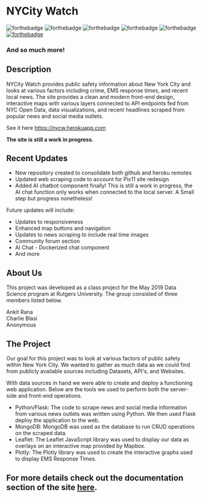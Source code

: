 # NYCity Watch  
<!-- forthebadge -->
![forthebadge](https://forthebadge.com/images/badges/made-with-python.svg)
![forthebadge](https://forthebadge.com/images/badges/built-with-love.svg)
![forthebadge](https://forthebadge.com/images/badges/uses-js.svg)
![forthebadge](https://forthebadge.com/images/badges/uses-html.svg)
![forthebadge](https://forthebadge.com/images/badges/uses-css.svg)
[![forthebadge](https://forthebadge.com/images/badges/uses-badges.svg)](https://forthebadge.com)  
### And so much more!  

## Description
NYCity Watch provides public safety information about New York City and looks at various factors including crime, EMS response times, and recent local news.  The site provides a clean and modern front-end design, interactive maps with various layers connected to API endpoints fed from NYC Open Data, data visualizations, and recent headlines scraped from popular news and social media outlets.  

See it here https://nycw.herokuapp.com  
  
<b>The site is still a work in progress.</b>  

## Recent Updates
* New repository created to consolidate both github and heroku remotes
* Updated web scraping code to account for Pix11 site redesign
* Added AI chatbot component finally!  This is still a work in progress, the AI chat function only works when connected to the local server.  A Small step but progress nonetheless!    

Future updates will include:
* Updates to responsiveness
* Enhanced map buttons and navigation
* Updates to news scraping to include real time images
* Community forum section
* AI Chat - Dockerized chat component
* And more

## About Us
This project was developed as a class project for the May 2019 Data Science program at Rutgers University. The group consisted of three members listed below.

Ankit Rana    
Charlie Blasi  
Anonymous

## The Project
Our goal for this project was to look at various factors of public safety within New York City. We wanted to gather as much data as we could find from publicly available sources including Datasets, API's, and Websites.

With data sources in hand we were able to create and deploy a functioning web application. Below are the tools we used to perform both the server-side and front-end operations.

* Python/Flask: The code to scrape news and social media information from various news outlets was written using Python. We then used Flask deploy the application to the web.
* MongoDB: MongoDB was used as the database to run CRUD operations on the scraped data.
* Leaflet: The Leaflet JavaScript library was used to display our data as overlays on an interactive map provided by Mapbox.
* Plotly: The Plotly library was used to create the interactive graphs used to display EMS Response Times.

## For more details check out the documentation section of the site [here](https://nycw.herokuapp.com/documentation).

